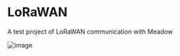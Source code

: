 # LoRaWAN
A test project of LoRaWAN communication with Meadow

![image](https://user-images.githubusercontent.com/139274/130270086-022d92d1-9f5a-4bb3-bb5e-3cb68fcb5797.png)
